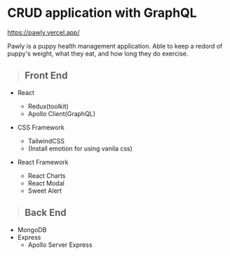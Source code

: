 # CRUD application with GraphQL

https://pawly.vercel.app/

Pawly is a puppy health management application. Able to keep a redord of puppy's weight, what they eat, and how long they do exercise.

> ## Front End

- React

  - Redux(toolkit)
  - Apollo Client(GraphQL)

- CSS Framework

  - TailwindCSS
  - (Install emotion for using vanila css)

- React Framework

  - React Charts
  - React Modal
  - Sweet Alert

> ## Back End

- MongoDB
- Express
  - Apollo Server Express
